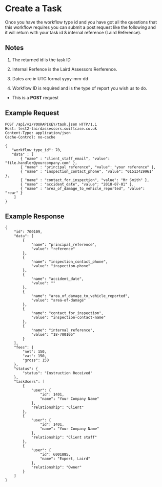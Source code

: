 # Create a Task

Once you have the workflow type id and you have got all the questions that this workflow requires you can submit a post request like the following and it will return with your task id & internal reference (Laird Reference).

Notes
----
1. The returned id is the task ID

2. Internal Rerfence is the Laird Assessors Rerference.

3. Dates are in UTC format yyyy-mm-dd

4. Workflow ID is required and is the type of report you wish us to do.

*  This is a **POST** request

Example Request
------

```
POST /api/v2/YOURAPIKEY/task.json HTTP/1.1
Host: test2-lairdassessors.swiftcase.co.uk
Content-Type: application/json
Cache-Control: no-cache

{
   "workflow_type_id": 70,
   "data" : [
	   { "name" : "client_staff_email", "value": "file.handler@yourcompany.com" },
	   { "name" : "principal_reference", "value": "your reference" },
	   { "name" : "inspection_contact_phone", "value": "01513429961" },
	   { "name" : "contact_for_inspection", "value": "Mr Smith" },
	   { "name" : "accident_date", "value": "2018-07-01" },
	   { "name" : "area_of_damage_to_vehicle_reported", "value": "rear" }
	]
}
```

Example Response
--------

```
{
    "id": 700109,
    "data": [
        {
            "name": "principal_reference",
            "value": "reference"
        },
        {
            "name": "inspection_contact_phone",
            "value": "inspection-phone"
        },
        {
            "name": "accident_date",
            "value": ""
        },
        {
            "name": "area_of_damage_to_vehicle_reported",
            "value": "area-of-damage"
        },
        {
            "name": "contact_for_inspection",
            "value": "inspection-contact-name"
        },
        {
            "name": "internal_reference",
            "value": "18-700105"
        }
    ],
    "fees": {
        "net": 150,
        "vat": 150,
        "gross": 150
    },
    "status": {
        "status": "Instruction Received"
    },
    "taskUsers": [
        {
            "user": {
                "id": 1401,
                "name": "Your Company Name"
            },
            "relationship": "Client"
        },
        {
            "user": {
                "id": 1401,
                "name": "Your Company Name"
            },
            "relationship": "Client staff"
        },
        {
            "user": {
                "id": 6001885,
                "name": "Expert, Laird"
            },
            "relationship": "Owner"
        }
    ]
}

```
